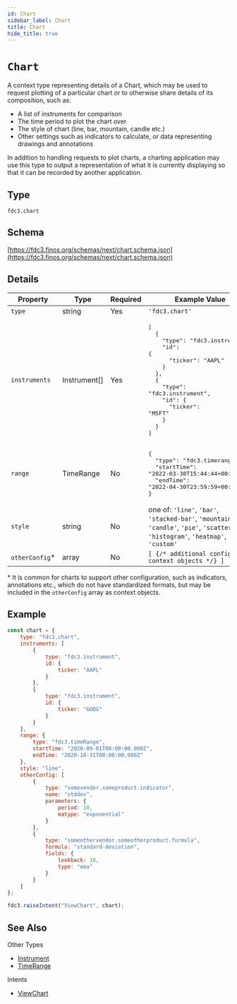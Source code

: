 ```yaml
---
id: Chart
sidebar_label: Chart
title: Chart
hide_title: true
---
```

# `Chart`

A context type representing details of a Chart, which may be used to request plotting of a particular chart or to otherwise share details of its composition, such as:

* A list of instruments for comparison
* The time period to plot the chart over
* The style of chart (line, bar, mountain, candle etc.)
* Other settings such as indicators to calculate, or data representing drawings and annotations

In addition to handling requests to plot charts, a charting application may use this type to output a representation of what it is currently displaying so that it can be recorded by another application.

## Type

`fdc3.chart`

## Schema

[https://fdc3.finos.org/schemas/next/chart.schema.json](https://fdc3.finos.org/schemas/next/chart.schema.json)

## Details

| Property         | Type            | Required | Example Value        |
|------------------|-----------------|----------|----------------------|
| `type`           | string          | Yes      | `'fdc3.chart'`     |
| `instruments`    | Instrument[]  | Yes      | <pre>[<br/>&emsp;&emsp;{<br/>&emsp;&emsp;&emsp;&emsp;"type": "fdc3.instrument",<br/>&emsp;&emsp;&emsp;&emsp;"id": {<br/>&emsp;&emsp;&emsp;&emsp;&emsp;&emsp;"ticker": "AAPL"<br/>&emsp;&emsp;&emsp;&emsp;}<br/>&emsp;&emsp;},<br/>&emsp;&emsp;{<br/>&emsp;&emsp;&emsp;&emsp;"type": "fdc3.instrument",<br/>&emsp;&emsp;&emsp;&emsp;"id": {<br/>&emsp;&emsp;&emsp;&emsp;&emsp;&emsp;"ticker": "MSFT"<br/>&emsp;&emsp;&emsp;&emsp;}<br/>&emsp;&emsp;}<br/>]</pre> |
| `range` | TimeRange  | No       | <pre>{<br/>&emsp;&emsp;"type": "fdc3.timerange",<br/>&emsp;&emsp;"startTime": "2022-03-30T15:44:44+00:00",<br/>&emsp;&emsp;"endTime": "2022-04-30T23:59:59+00:00"<br/>}</pre>            |
| `style`    | string  | No       | one of: `'line'`, `'bar'`, `'stacked-bar'`, `'mountain'`, `'candle'`, `'pie'`, `'scatter'`, `'histogram'`, `'heatmap'`, `'custom'`      |
| `otherConfig`* | array  | No |  `[ {/* additional config context objects */} ]`  |

\* It is common for charts to support other configuration, such as indicators, annotations etc., which do not have standardized formats, but may be included in the `otherConfig` array as context objects.

## Example

```js
const chart = {
    type: "fdc3.chart",
    instruments: [
        {
            type: "fdc3.instrument",
            id: {
                ticker: "AAPL"
            }
        },
        {
            type: "fdc3.instrument",
            id: {
                ticker: "GOOG"
            }
        }
    ],
    range: {
        type: "fdc3.timeRange",
        startTime: "2020-09-01T08:00:00.000Z",
        endTime: "2020-10-31T08:00:00.000Z"
    },
    style: "line",
    otherConfig: [
        {
            type: "somevendor.someproduct.indicator",
            name: "stddev",
            parameters: {
                period: 10,
                matype: "exponential"
            }
        },
        {
            type: "someothervendor.someotherproduct.formula",
            formula: "standard-deviation",
            fields: {
                lookback: 10,
                type: "ema"
            }
        }
    ]
};

fdc3.raiseIntent("ViewChart", chart);
```

## See Also

Other Types

* [Instrument](Instrument)
* [TimeRange](TimeRange)

Intents

* [ViewChart](../../intents/ref/ViewChart)
